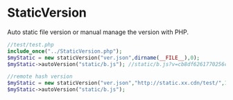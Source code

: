 # StaticVersion
Auto static file version or manual manage the version with PHP.

```php
//test/test.php
include_once("../StaticVersion.php");
$myStatic = new staticVersion("ver.json",dirname(__FILE__),0);
$myStatic->autoVersion("static/b.js"); //static/b.js?v=cb8df6261770256c7f9c73608645898b
```

```php
//remote hash version
$myStatic = new staticVersion("ver.json","http://static.xx.cdn/test/",1);
$myStatic->autoVersion("static/b.js");
```
